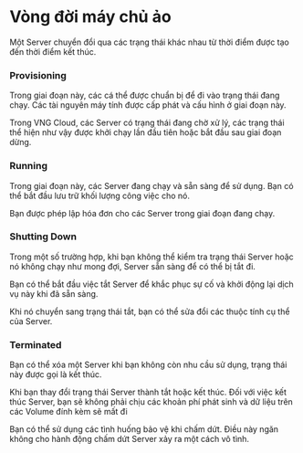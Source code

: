 # Vòng đời máy chủ ảo

Một Server chuyển đổi qua các trạng thái khác nhau từ thời điểm được tạo đến thời điểm kết thúc.

### **Provisioning** 

Trong giai đoạn này, các cá thể được chuẩn bị để đi vào trạng thái đang chạy. Các tài nguyên máy tính được cấp phát và cấu hình ở giai đoạn này.

Trong VNG Cloud, các Server có trạng thái đang chờ xử lý, các trạng thái thể hiện như vậy được khởi chạy lần đầu tiên hoặc bắt đầu sau giai đoạn dừng.

### **Running** 

Trong giai đoạn này, các Server đang chạy và sẵn sàng để sử dụng. Bạn có thể bắt đầu lưu trữ khối lượng công việc cho nó.

Bạn được phép lập hóa đơn cho các Server trong giai đoạn đang chạy.

### **Shutting Down** 

Trong một số trường hợp, khi bạn không thể kiểm tra trạng thái Server hoặc nó không chạy như mong đợi, Server sẵn sàng để có thể bị tắt đi.

Bạn có thể bắt đầu việc tắt Server để khắc phục sự cố và khởi động lại dịch vụ này khi đã sẵn sàng.

Khi nó chuyển sang trạng thái tắt, bạn có thể sửa đổi các thuộc tính cụ thể của Server.

### **Terminated** 

Bạn có thể xóa một Server khi bạn không còn nhu cầu sử dụng, trạng thái này được gọi là kết thúc.

Khi bạn thay đổi trạng thái Server thành tắt hoặc kết thúc. Đối với việc kết thúc Server, bạn sẽ không phải chịu các khoản phí phát sinh và dữ liệu trên các Volume đính kèm sẽ mất đi

Bạn có thể sử dụng các tình huống bảo vệ khi chấm dứt. Điều này ngăn không cho hành động chấm dứt Server xảy ra một cách vô tình.
